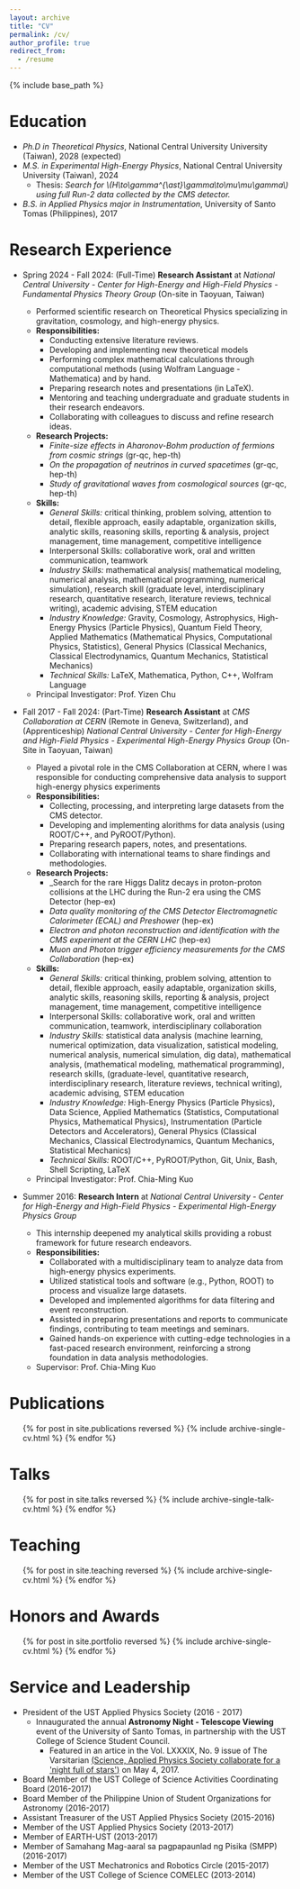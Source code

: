 ```yaml
---
layout: archive
title: "CV"
permalink: /cv/
author_profile: true
redirect_from:
  - /resume
---
```


{% include base_path %}

Education
======
* _Ph.D in Theoretical Physics_, National Central University University (Taiwan), 2028 (expected)
* _M.S. in Experimental High-Energy Physics_, National Central University University (Taiwan), 2024
  * Thesis: _Search for \\(H\to\gamma^{\ast}\gamma\to\mu\mu\gamma\\) using full Run-2 data collected by the CMS detector._
* _B.S. in Applied Physics major in Instrumentation_, University of Santo Tomas (Philippines), 2017

Research Experience
======
* Spring 2024 - Fall 2024: (Full-Time) **Research Assistant** at _National Central University - Center for High-Energy and High-Field Physics - Fundamental Physics Theory Group_ (On-site in Taoyuan, Taiwan)
  * Performed scientific research on Theoretical Physics specializing in gravitation, cosmology, and high-energy physics. 
  * **Responsibilities:**
    * Conducting extensive literature reviews.
    * Developing and implementing new theoretical models
    * Performing complex mathematical calculations through computational methods (using Wolfram Language - Mathematica) and by hand.
    * Preparing research notes and presentations (in LaTeX).
    * Mentoring and teaching undergraduate and graduate students in their research endeavors.
    * Collaborating with colleagues to discuss and refine research ideas.
  * **Research Projects:**
    * _Finite-size effects in Aharonov-Bohm production of fermions from cosmic strings_ (gr-qc, hep-th)
    * _On the propagation of neutrinos in curved spacetimes_ (gr-qc, hep-th)
    * _Study of gravitational waves from cosmological sources_ (gr-qc, hep-th)
  * **Skills:**
    * _General Skills:_ critical thinking, problem solving, attention to detail, flexible approach, easily adaptable, organization skills, analytic skills, reasoning skills, reporting & analysis, project management, time management, competitive intelligence
    * Interpersonal Skills: collaborative work, oral and written communication, teamwork
    * _Industry Skills:_ mathematical analysis( mathematical modeling, numerical analysis, mathematical programming, numerical simulation), research skill (graduate level, interdisciplinary research, quantitative research, literature reviews, technical writing), academic advising, STEM education
    * _Industry Knowledge:_ Gravity, Cosmology, Astrophysics, High-Energy Physics (Particle Physics), Quantum Field Theory, Applied Mathematics (Mathematical Physics, Computational Physics, Statistics), General Physics (Classical Mechanics, Classical Electrodynamics, Quantum Mechanics, Statistical Mechanics)
    * _Technical Skills:_ LaTeX, Mathematica, Python, C++, Wolfram Language
   * Principal Investigator: Prof. Yizen Chu

* Fall 2017 - Fall 2024: (Part-Time) **Research Assistant** at _CMS Collaboration at CERN_ (Remote in Geneva, Switzerland), and (Apprenticeship) _National Central University - Center for High-Energy and High-Field Physics - Experimental High-Energy Physics Group_ (On-Site in Taoyuan, Taiwan)
  * Played a pivotal role in the CMS Collaboration at CERN, where I was responsible for conducting comprehensive data analysis to support high-energy physics experiments
  * **Responsibilities:** 
    * Collecting, processing, and interpreting large datasets from the CMS detector.
    * Developing and implementing alorithms for data analysis (using ROOT/C++, and PyROOT/Python).
    * Preparing research papers, notes, and presentations.
    * Collaborating with international teams to share findings and methodologies.
  * **Research Projects:**
    * _Search for the rare Higgs Dalitz decays in proton-proton collisions at the LHC during the Run-2 era using the CMS Detector (hep-ex)
    * _Data quality monitoring of the CMS Detector Electromagnetic Calorimeter (ECAL) and Preshower_ (hep-ex)
    * _Electron and photon reconstruction and identification with the CMS experiment at the CERN LHC_ (hep-ex)
    * _Muon and Photon trigger efficiency measurements for the CMS Collaboration_ (hep-ex)
  * **Skills:**
    * _General Skills:_ critical thinking, problem solving, attention to detail, flexible approach, easily adaptable, organization skills, analytic skills, reasoning skills, reporting & analysis, project management, time management, competitive intelligence
    * Interpersonal Skills: collaborative work, oral and written communication, teamwork, interdisciplinary collaboration
    * _Industry Skills:_ statistical data analysis (machine learning, numerical optimization, data visualization, satistical modeling, numerical analysis, numerical simulation, dig data), mathematical analysis, (mathematical modeling, mathematical programming), research skills, (graduate-level, quantitative research, interdisciplinary research, literature reviews, technical writing), academic advising, STEM education
    * _Industry Knowledge:_ High-Energy Physics (Particle Physics), Data Science, Applied Mathematics (Statistics, Computational Physics, Mathematical Physics), Instrumentation (Particle Detectors and Accelerators), General Physics (Classical Mechanics, Classical Electrodynamics, Quantum Mechanics, Statistical Mechanics)
    * _Technical Skills:_ ROOT/C++, PyROOT/Python, Git, Unix, Bash, Shell Scripting, LaTeX
  * Principal Investigator: Prof. Chia-Ming Kuo

* Summer 2016: **Research Intern** at _National Central University - Center for High-Energy and High-Field Physics - Experimental High-Energy Physics Group_
  * This internship deepened my analytical skills providing a robust framework for future research endeavors.
  * **Responsibilities:** 
    * Collaborated with a multidisciplinary team to analyze data from high-energy physics experiments.
    * Utilized statistical tools and software (e.g., Python, ROOT) to process and visualize large datasets.
    * Developed and implemented algorithms for data filtering and event reconstruction.
    * Assisted in preparing presentations and reports to communicate findings, contributing to team meetings and seminars.
    * Gained hands-on experience with cutting-edge technologies in a fast-paced research environment, reinforcing a strong foundation in data analysis methodologies.
  * Supervisor: Prof. Chia-Ming Kuo

Publications
======
  <ul>{% for post in site.publications reversed %}
    {% include archive-single-cv.html %}
  {% endfor %}</ul>
  
Talks
======
  <ul>{% for post in site.talks reversed %}
    {% include archive-single-talk-cv.html  %}
  {% endfor %}</ul>
  
Teaching
======
  <ul>{% for post in site.teaching reversed %}
    {% include archive-single-cv.html %}
  {% endfor %}</ul>

Honors and Awards 
======
  <ul>{% for post in site.portfolio reversed %}
    {% include archive-single-cv.html  %}
  {% endfor %}</ul>

Service and Leadership
======
* President of the UST Applied Physics Society (2016 - 2017)
  * Innaugurated the annual **Astronomy Night - Telescope Viewing** event of the University of Santo Tomas, in partnership with the UST College of Science Student Council.
    * Featured in an artice in the Vol. LXXXIX, No. 9 issue of The Varsitarian [(Science, Applied Physics Society collaborate for a 'night full of stars')](https://varsitarian.net/sci-tech/20170504/science-applied-physics-society-collaborate-for-a-night-full-of-stars) on May 4, 2017.
* Board Member of the UST College of Science Activities Coordinating Board (2016-2017)
* Board Member of the Philippine Union of Student Organizations for Astronomy (2016-2017)
* Assistant Treasurer of the UST Applied Physics Society (2015-2016)
* Member of the UST Applied Physics Society (2013-2017)
* Member of EARTH-UST (2013-2017)
* Member of Samahang Mag-aaral sa pagpapaunlad ng Pisika (SMPP) (2016-2017)
* Member of the UST Mechatronics and Robotics Circle (2015-2017)
* Member of the UST College of Science COMELEC (2013-2014)
